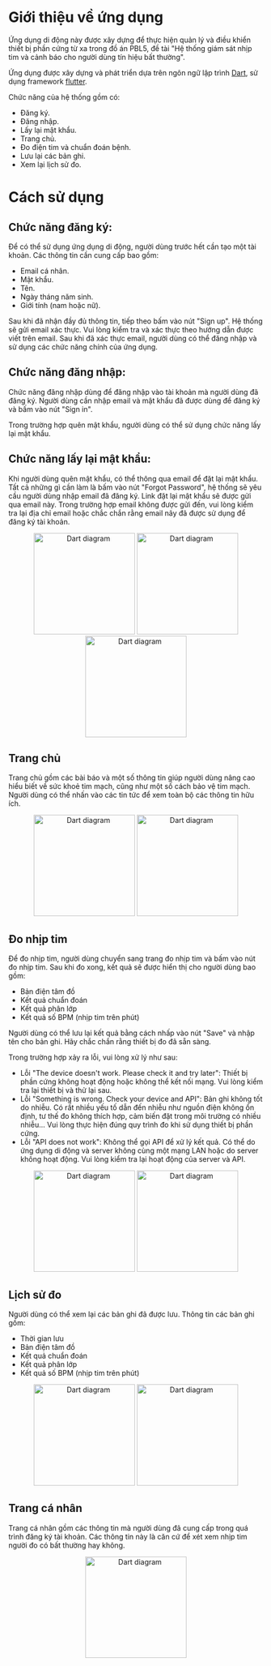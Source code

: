 # Giới thiệu về ứng dụng
Ứng dụng di động này được xây dựng để thực hiện quản lý và điều khiển thiết bị phần cứng từ xa trong đồ án PBL5, đề tài "Hệ thống giám sát nhịp tim và cảnh báo cho người dùng tín hiệu bất thường".

Ứng dụng được xây dựng và phát triển dựa trên ngôn ngữ lập trình [Dart](https://dart.dev/), sử dụng framework [flutter](https://flutter.dev/).

Chức năng của hệ thống gồm có:
- Đăng ký.
- Đăng nhập.
- Lấy lại mật khẩu.
- Trang chủ.
- Đo điện tim và chuẩn đoán bệnh.
- Lưu lại các bản ghi.
- Xem lại lịch sử đo.

# Cách sử dụng

## Chức năng đăng ký:

Để có thể sử dụng ứng dụng di động, người dùng trước hết cần tạo một tài khoản. Các thông tin cần cung cấp bao gồm:
- Email cá nhân.
- Mật khẩu.
- Tên.
- Ngày tháng năm sinh.
- Giới tính (nam hoặc nữ).

Sau khi đã nhận đầy đủ thông tin, tiếp theo bấm vào nút "Sign up". Hệ thống sẽ gửi email xác thực. Vui lòng kiểm tra và xác thực theo hướng dẫn được viết trên email.
Sau khi đã xác thực email, người dùng có thể đăng nhập và sử dụng các chức năng chính của ứng dụng.

## Chức năng đăng nhập:

Chức năng đăng nhập dùng để đăng nhập vào tài khoản mà người dùng đã đăng ký. Người dùng cần nhập email và mật khẩu đã được dùng để đăng ký và bấm vào nút "Sign in".

Trong trường hợp quên mật khẩu, người dùng có thể sử dụng chức năng lấy lại mật khẩu.

## Chức năng lấy lại mật khẩu:

Khi người dùng quên mật khẩu, có thể thông qua email để đặt lại mật khẩu. Tất cả những gì cần làm là bấm vào nút "Forgot Password", hệ thống sẽ yêu cầu người dùng nhập email đã đăng ký. Link đặt lại mật khẩu sẽ được gửi qua email này. Trong trường hợp email không được gửi đến, vui lòng kiểm tra lại địa chỉ email hoặc chắc chắn rằng email nãy đã được sử dụng để đăng ký tài khoản.

<p align="center" >
<img width="200" src="https://github.com/vm7608/PBL5-Healthy-Heart/blob/main/Mobile/source/mobile1.jpg?raw=true" alt="Dart diagram">
<!-- https://github.com/vm7608/PBL5-Healthy-Heart/blob/main/Mobile/source/mobile1.jpg?raw=true -->
<img width="200" src="https://github.com/vm7608/PBL5-Healthy-Heart/blob/main/Mobile/source/mobile2.jpg?raw=true" alt="Dart diagram">
<!-- https://github.com/vm7608/PBL5-Healthy-Heart/blob/main/Mobile/source/mobile2.jpg?raw=true -->
<img width="200" src="https://github.com/vm7608/PBL5-Healthy-Heart/blob/main/Mobile/source/mobile3.jpg?raw=true" alt="Dart diagram">
<!-- https://github.com/vm7608/PBL5-Healthy-Heart/blob/main/Mobile/source/mobile3.jpg?raw=true -->
<p>

## Trang chủ

Trang chủ gồm các bài báo và một số thông tin giúp người dùng nâng cao hiểu biết về sức khoẻ tim mạch, cũng như một số cách bảo vệ tim mạch.
Người dùng có thể nhấn vào các tin tức để xem toàn bộ các thông tin hữu ích.

<p align="center" >
<img width="200" src="https://github.com/vm7608/PBL5-Healthy-Heart/blob/main/Mobile/source/mobile4.jpg?raw=true" alt="Dart diagram">
<!-- https://github.com/vm7608/PBL5-Healthy-Heart/blob/main/Mobile/source/mobile4.jpg?raw=true -->
<img width="200" src="https://github.com/vm7608/PBL5-Healthy-Heart/blob/main/Mobile/source/mobile5.jpg?raw=true" alt="Dart diagram">
<!-- https://github.com/vm7608/PBL5-Healthy-Heart/blob/main/Mobile/source/mobile5.jpg?raw=true -->
<p>

## Đo nhịp tim
Để đo nhịp tim, người dùng chuyển sang trang đo nhịp tim và bấm vào nút đo nhịp tim. Sau khi đo xong, kết quả sẽ được hiển thị cho người dùng bao gồm:
- Bản điện tâm đồ
- Kết quả chuẩn đoán
- Kết quả phân lớp
- Kết quả số BPM (nhịp tim trên phút)

Người dùng có thể lưu lại kết quả bằng cách nhấp vào nút "Save" và nhập tên cho bản ghi.
Hãy chắc chắn rằng thiết bị đo đã sẵn sàng.

Trong trường hợp xảy ra lỗi, vui lòng xử lý như sau:
- Lỗi "The device doesn't work. Please check it and try later": Thiết bị phần cứng không hoạt động hoặc không thể kết nối mạng. Vui lòng kiểm tra lại thiết bị và thử lại sau.
- Lỗi "Something is wrong. Check your device and API": Bản ghi không tốt do nhiễu. Có rất nhiều yếu tố dẫn đến nhiễu như nguồn điện không ổn định, tư thế đo không thích hợp, cảm biến đặt trong môi trường có nhiều nhiễu... Vui lòng thực hiện đúng quy trình đo khi sử dụng thiết bị phần cứng.
- Lỗi "API does not work": Không thể gọi API để xử lý kết quả. Có thể do ứng dụng di động và server không cùng một mạng LAN hoặc do server không hoạt động. Vui lòng kiểm tra lại hoạt động của server và API.

<p align="center" >
<img width="200" src="https://github.com/vm7608/PBL5-Healthy-Heart/blob/main/Mobile/source/mobile7.jpg?raw=true" alt="Dart diagram">
<!-- https://github.com/vm7608/PBL5-Healthy-Heart/blob/main/Mobile/source/mobile7.jpg?raw=true -->
<img width="200" src="https://github.com/vm7608/PBL5-Healthy-Heart/blob/main/Mobile/source/mobile8.jpg?raw=true" alt="Dart diagram">
<!-- https://github.com/vm7608/PBL5-Healthy-Heart/blob/main/Mobile/source/mobile8.jpg?raw=true -->
<p>

## Lịch sử đo

Người dùng có thể xem lại các bản ghi đã được lưu. Thông tin các bản ghi gồm:
- Thời gian lưu
- Bản điện tâm đồ
- Kết quả chuẩn đoán
- Kết quả phân lớp
- Kết quả số BPM (nhịp tim trên phút)

<p align="center" >
<img width="200" src="https://github.com/vm7608/PBL5-Healthy-Heart/blob/main/Mobile/source/mobile9.jpg?raw=true" alt="Dart diagram">
<!-- https://github.com/vm7608/PBL5-Healthy-Heart/blob/main/Mobile/source/mobile9.jpg?raw=true -->
<img width="200" src="https://github.com/vm7608/PBL5-Healthy-Heart/blob/main/Mobile/source/mobile10.jpg?raw=true" alt="Dart diagram">
<!-- https://github.com/vm7608/PBL5-Healthy-Heart/blob/main/Mobile/source/mobile10.jpg?raw=true -->
<p>

## Trang cá nhân

Trang cá nhân gồm các thông tin mà người dùng đã cung cấp trong quá trình đăng ký tài khoản. Các thông tin này là căn cứ để xét xem nhịp tim người đo có bất thường hay không.

<p align="center" >
<img width="200" src="https://github.com/vm7608/PBL5-Healthy-Heart/blob/main/Mobile/source/mobile6.jpg?raw=true" alt="Dart diagram">
<p>